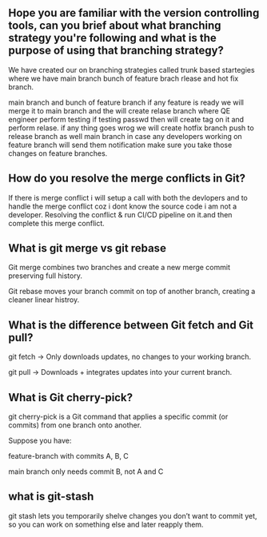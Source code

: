 ## Hope you are familiar with the version controlling tools, can you brief about what branching strategy you're following and what is the purpose of using that branching strategy?
  

We have created our on branching strategies called trunk based startegies where we have main branch bunch of feature brach rlease and hot fix branch.  

main branch and bunch of feature branch if any feature is ready we will merge it to main branch and the will create relase branch where QE engineer 
perform testing if testing passwd then will create tag on it and perform relase.
if any thing goes wrog we will create hotfix branch push to release branch as well main branch in case any developers working on feature branch will send them
notification make sure you take those changes on feature branches.
 
## How do you resolve the merge conflicts in Git?

If there is merge conflict i will setup a call with both the devlopers and to handle the merge conflict coz i dont know the source code i am not a developer.
Resolving the conflict & run CI/CD pipeline on it.and then complete this merge conflict.

## What is git merge vs git rebase

Git merge combines two branches and create a new merge commit preserving full history.  

Git rebase moves your branch commit on top of another branch, creating a cleaner linear histroy.  

## What is the difference between Git fetch and Git pull?
    
git fetch → Only downloads updates, no changes to your working branch.

git pull → Downloads + integrates updates into your current branch.

## What is Git cherry-pick?
git cherry-pick is a Git command that applies a specific commit (or commits) from one branch onto another.

Suppose you have:

feature-branch with commits A, B, C

main branch only needs commit B, not A and C  

## what is git-stash 

git stash lets you temporarily shelve changes you don’t want to commit yet, so you can work on something else and later reapply them.

## 

